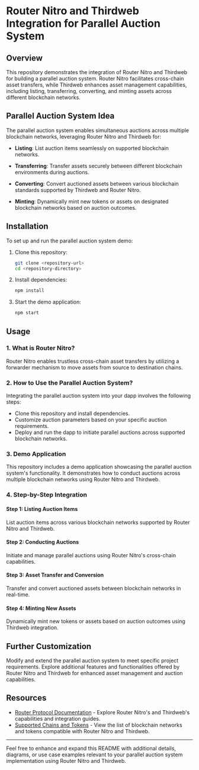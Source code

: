 

# Router Nitro and Thirdweb Integration for Parallel Auction System

## Overview

This repository demonstrates the integration of Router Nitro and Thirdweb for building a parallel auction system. Router Nitro facilitates cross-chain asset transfers, while Thirdweb enhances asset management capabilities, including listing, transferring, converting, and minting assets across different blockchain networks.

## Parallel Auction System Idea

The parallel auction system enables simultaneous auctions across multiple blockchain networks, leveraging Router Nitro and Thirdweb for:

- **Listing**: List auction items seamlessly on supported blockchain networks.
  
- **Transferring**: Transfer assets securely between different blockchain environments during auctions.
  
- **Converting**: Convert auctioned assets between various blockchain standards supported by Thirdweb and Router Nitro.
  
- **Minting**: Dynamically mint new tokens or assets on designated blockchain networks based on auction outcomes.

## Installation

To set up and run the parallel auction system demo:

1. Clone this repository:
   ```bash
   git clone <repository-url>
   cd <repository-directory>
   ```

2. Install dependencies:
   ```bash
   npm install
   ```

3. Start the demo application:
   ```bash
   npm start
   ```

## Usage

### 1. What is Router Nitro?

Router Nitro enables trustless cross-chain asset transfers by utilizing a forwarder mechanism to move assets from source to destination chains.

### 2. How to Use the Parallel Auction System?

Integrating the parallel auction system into your dapp involves the following steps:

- Clone this repository and install dependencies.
- Customize auction parameters based on your specific auction requirements.
- Deploy and run the dapp to initiate parallel auctions across supported blockchain networks.

### 3. Demo Application

This repository includes a demo application showcasing the parallel auction system's functionality. It demonstrates how to conduct auctions across multiple blockchain networks using Router Nitro and Thirdweb.

### 4. Step-by-Step Integration

#### Step 1: Listing Auction Items

List auction items across various blockchain networks supported by Router Nitro and Thirdweb.

#### Step 2: Conducting Auctions

Initiate and manage parallel auctions using Router Nitro's cross-chain capabilities.

#### Step 3: Asset Transfer and Conversion

Transfer and convert auctioned assets between blockchain networks in real-time.

#### Step 4: Minting New Assets

Dynamically mint new tokens or assets based on auction outcomes using Thirdweb integration.

## Further Customization

Modify and extend the parallel auction system to meet specific project requirements. Explore additional features and functionalities offered by Router Nitro and Thirdweb for enhanced asset management and auction capabilities.

## Resources

- [Router Protocol Documentation](https://docs.routerprotocol.com) - Explore Router Nitro's and Thirdweb's capabilities and integration guides.
- [Supported Chains and Tokens](https://docs.routerprotocol.com/develop/voyager/voyager-v2.0/supported-chains-tokens) - View the list of blockchain networks and tokens compatible with Router Nitro and Thirdweb.

---

Feel free to enhance and expand this README with additional details, diagrams, or use case examples relevant to your parallel auction system implementation using Router Nitro and Thirdweb.